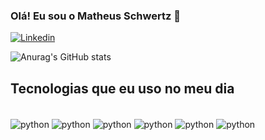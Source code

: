 ### Olá! Eu sou o Matheus Schwertz 👋

[![Linkedin]( 	https://img.shields.io/badge/LinkedIn-0077B5?style=for-the-badge&logo=linkedin&logoColor=white)](https://www.linkedin.com/in/matheus-schwertz-dos-santos-90785219a/)

![Anurag's GitHub stats](https://github-readme-stats.vercel.app/api?username=matheusschwertz&show_icons=true&theme=transparent)

## Tecnologias que eu uso no meu dia

<div style="display: inline_block"><br/>
  <img align="center" alt=python src="https://img.shields.io/badge/Pop!_OS-48B9C7?style=for-the-badge&logo=Pop!_OS&logoColor=white"/>
  <img align="center" alt=python src="https://img.shields.io/badge/Python-14354C?style=for-the-badge&logo=python&logoColor=white"/>
  <img align="center" alt=python src="https://img.shields.io/badge/Amazon_AWS-232F3E?style=for-the-badge&logo=amazon-aws&logoColor=white"/>
  <img align="center" alt=python src="https://img.shields.io/badge/Terraform-7B42BC?style=for-the-badge&logo=terraform&logoColor=white"/>
  <img align="center" alt=python src="https://img.shields.io/badge/Ansible-000000?style=for-the-badge&logo=ansible&logoColor=white"/>
  <img align="center" alt=python src="https://img.shields.io/badge/Docker-2CA5E0?style=for-the-badge&logo=docker&logoColor=white"/>
</div>
